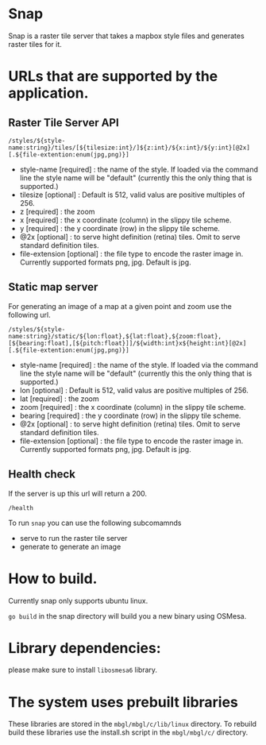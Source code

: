 # Snap
Snap is a raster tile server that takes a mapbox style files and generates raster tiles for it.


# URLs that are supported by the application.



## Raster Tile Server API

```
/styles/${style-name:string}/tiles/[${tilesize:int}/]${z:int}/${x:int}/${y:int}[@2x][.${file-extention:enum(jpg,png)}]
```

* style-name     [required] : the name of the style. If loaded via the command line the style name will be "default" (currently this 
the only thing that is supported.) 
* tilesize       [optional] : Default is 512, valid valus are positive multiples of 256. 
* z              [required] : the zoom
* x              [required] : the x coordinate (column) in the slippy tile scheme.
* y              [required] : the y coordinate (row) in the slippy tile scheme.
* @2x            [optional] : to serve hight definition (retina) tiles. Omit to serve standard definition tiles.
* file-extension [optional] : the file type to encode the raster image in. Currently supported formats png, jpg. Default is jpg.

## Static map server
For generating an image of a map at a given point and zoom use the following url.

```
/styles/${style-name:string}/static/${lon:float},${lat:float},${zoom:float},[${bearing:float],[${pitch:float}]]/${width:int}x${height:int}[@2x][.${file-extention:enum(jpg,png)}]
```

* style-name     [required] : the name of the style. If loaded via the command line the style name will be "default" (currently this 
the only thing that is supported.) 
* lon       [optional] : Default is 512, valid valus are positive multiples of 256. 
* lat       [required] : the zoom
* zoom      [required] : the x coordinate (column) in the slippy tile scheme.
* bearing   [required] : the y coordinate (row) in the slippy tile scheme.
* @2x            [optional] : to serve hight definition (retina) tiles. Omit to serve standard definition tiles.
* file-extension [optional] : the file type to encode the raster image in. Currently supported formats png, jpg. Default is jpg.

## Health check

If the server is up this url will return a 200.

```
/health
```

To run `snap` you can use the following subcomamnds

* serve to run the raster tile server
* generate to generate an image 

# How to build.

Currently snap only supports ubuntu linux.

`go build` in the snap directory will build you a new binary using OSMesa. 

# Library dependencies:

please make sure to install `libosmesa6` library.

# The system uses prebuilt libraries

These libraries are stored in the `mbgl/mbgl/c/lib/linux` directory. To rebuild build
these libraries use the install.sh script in the `mbgl/mbgl/c/` directory.


